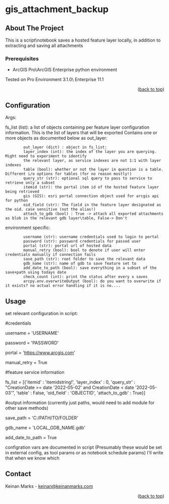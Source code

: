 # gis_attachment_backup
<div id="top"></div>




<!-- ABOUT THE PROJECT -->
## About The Project


This is a script\notebook saves a hosted feature layer locally, in addition to extracting and saving all attachments



### Prerequisites


* ArcGIS Pro\ArcGIS Enterprise python environment

Tested on Pro Environment 3.1.0\ Enterprise 11.1


<p align="right">(<a href="#top">back to top</a>)</p>



## Configuration
Args:

fs_list (list): 
a list of objects containing per feature layer configuration information.
This is the list of layers that will be exported
Contains one or more objects as documented below as out_layer:

            out_layer (dict) : object in fs_list:
            layer_index (int): the index of the layer you are querying. Might need to experiment to identify
            the relevant layer, as service indexes are not 1:1 with layer indexes
            table (bool): whether or not the layer in question is a table. Different i/o options for tables (for no reason mostly!)
            query_str (str): optional sql query to pass to service to retrieve only a subset
            itemid (str): the portal item id of the hosted feature layer being retrieved
            gis (GIS): esri portal connection object used for arcgis api for python
            oid_field (str): The field in the feature layer designated as the oid. case sensitive (not the alias!)
            attach_to_gdb (bool) : True -> attach all exported attachments as blob in the relevant gdb layer\table, False-> Don't

environment specific:

            username (str): username credentials used to login to portal
            password (str): password credentials for passed user
            portal (str): portal url of hosted data
            manual_retry (bool): bool to denote if user will enter credentials manually if connection fails
            save_path (str): root folder to save the relevant data
            gdb_name (str): name of gdb to save feature set to
            add_date_to_path (bool): save everything in a subset of the save+path using todays date
            check_count (int): print the status after every x saves
            arcpy.env.overwriteOutput (bool): do you want to overwrite if it exists? no actual error handling if it is no....

<!-- USAGE EXAMPLES -->
## Usage

set relevant configuration in script:

#credentials


username = 'USERNAME'

password = 'PASSWORD'

portal = 'https://www.arcgis.com'

manual_retry = True


#feature service information


fs_list = [{'itemid' : 'itemidstring!',
            'layer_index' : 0,
            'query_str' : "CreationDate >= date '2022-05-02' and CreationDate < date '2022-05-03'",
            'table' : False,
            'oid_field' : 'OBJECTID',
            'attach_to_gdb' : True}]

#output information (currently just paths, would need to add module for other save methods)


save_path = 'C:/PATH/TO/FOLDER'

gdb_name = 'LOCAL_GDB_NAME.gdb'

add_date_to_path = True



configration vars are documented in script
(Presumably these would be set in external config, as tool params or as notebook schedule params)
I'll write that when we know which


<!-- CONTACT -->
## Contact

Keinan Marks -  keinan@keinanmarks.com


<p align="right">(<a href="#top">back to top</a>)</p>


